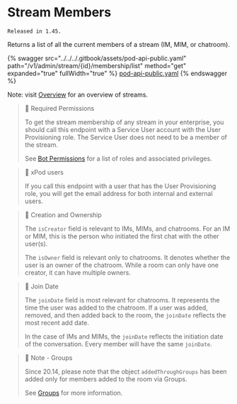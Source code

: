# Stream Members

`Released in 1.45.`

Returns a list of all the current members of a stream (IM, MIM, or chatroom).

{% swagger src="../../../.gitbook/assets/pod-api-public.yaml" path="/v1/admin/stream/{id}/membership/list" method="get" expanded="true" fullWidth="true" %}
[pod-api-public.yaml](../../../.gitbook/assets/pod-api-public.yaml)
{% endswagger %}

Note: visit [Overview](https://docs.developers.symphony.com/building-bots-on-symphony/datafeed/overview-of-streams) for an overview of streams.

> 🚧 Required Permissions
>
> To get the stream membership of any stream in your enterprise, you should call this endpoint with a Service User account with the User Provisioning role. The Service User does not need to be a member of the stream.
>
> See [Bot Permissions](https://docs.developers.symphony.com/building-bots-on-symphony/configuration/bot-permissions) for a list of roles and associated privileges.

> 📘 xPod users
>
> If you call this endpoint with a user that has the User Provisioning role, you will get the email address for both internal and external users.

> 📘 Creation and Ownership
>
> The `isCreator` field is relevant to IMs, MIMs, and chatrooms. For an IM or MIM, this is the person who initiated the first chat with the other user(s).
>
> The `isOwner` field is relevant only to chatrooms. It denotes whether the user is an owner of the chatroom. While a room can only have one creator, it can have multiple owners.

> 📘 Join Date
>
> The `joinDate` field is most relevant for chatrooms. It represents the time the user was added to the chatroom. If a user was added, removed, and then added back to the room, the `joinDate` reflects the most recent add date.
>
> In the case of IMs and MIMs, the `joinDate` reflects the initiation date of the conversation. Every member will have the same `joinDate`.

> 📘 Note - Groups
>
> Since 20.14, please note that the object `addedThroughGroups` has been added only for members added to the room via Groups.
>
> See [Groups](ref:groups-distribution-lists) for more information.
